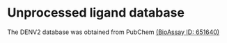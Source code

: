 # Unprocessed ligand database

The DENV2 database was obtained from PubChem [(BioAssay ID: 651640)](https://pubchem.ncbi.nlm.nih.gov/bioassay/651640)
